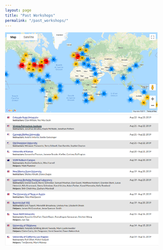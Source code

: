 ```yaml
---
layout: page
title: "Past Workshops"
permalink: "/past_workshops/"
---
```


<img src="../images/past_workshops_map.png">
<img src="../images/past_workshops_large.png">
